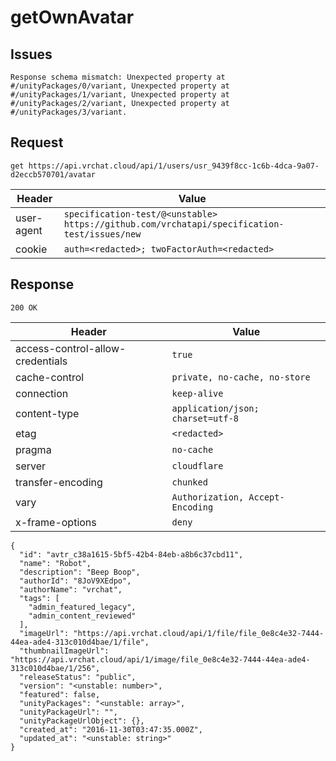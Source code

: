 # getOwnAvatar

## Issues
```
Response schema mismatch: Unexpected property at #/unityPackages/0/variant, Unexpected property at #/unityPackages/1/variant, Unexpected property at #/unityPackages/2/variant, Unexpected property at #/unityPackages/3/variant.
```

## Request
`get https://api.vrchat.cloud/api/1/users/usr_9439f8cc-1c6b-4dca-9a07-d2eccb570701/avatar`

| Header | Value |
| ------ | ----- |
| user-agent | `specification-test/@<unstable> https://github.com/vrchatapi/specification-test/issues/new` |
| cookie | `auth=<redacted>; twoFactorAuth=<redacted>` |


## Response
`200 OK`

| Header | Value |
| ------ | ----- |
| access-control-allow-credentials | `true` |
| cache-control | `private, no-cache, no-store` |
| connection | `keep-alive` |
| content-type | `application/json; charset=utf-8` |
| etag | `<redacted>` |
| pragma | `no-cache` |
| server | `cloudflare` |
| transfer-encoding | `chunked` |
| vary | `Authorization, Accept-Encoding` |
| x-frame-options | `deny` |

```jsonc
{
  "id": "avtr_c38a1615-5bf5-42b4-84eb-a8b6c37cbd11",
  "name": "Robot",
  "description": "Beep Boop",
  "authorId": "8JoV9XEdpo",
  "authorName": "vrchat",
  "tags": [
    "admin_featured_legacy",
    "admin_content_reviewed"
  ],
  "imageUrl": "https://api.vrchat.cloud/api/1/file/file_0e8c4e32-7444-44ea-ade4-313c010d4bae/1/file",
  "thumbnailImageUrl": "https://api.vrchat.cloud/api/1/image/file_0e8c4e32-7444-44ea-ade4-313c010d4bae/1/256",
  "releaseStatus": "public",
  "version": "<unstable: number>",
  "featured": false,
  "unityPackages": "<unstable: array>",
  "unityPackageUrl": "",
  "unityPackageUrlObject": {},
  "created_at": "2016-11-30T03:47:35.000Z",
  "updated_at": "<unstable: string>"
}
```
